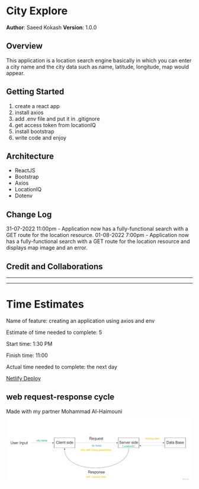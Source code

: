 # City Explore

**Author**: Saeed Kokash
**Version**: 1.0.0 

## Overview
This application is a location search engine basically in which you can enter a city name and the city data such as name, latitude, longitude, map would appear.

## Getting Started
1. create a react app
2. install axios
3. add .env file and put it in .gitignore
4. get access token from locationIQ
5. install bootstrap
5. write code and enjoy

## Architecture
- ReactJS
- Bootstrap
- Axios
- LocationIQ
- Dotenv

## Change Log

31-07-2022 11:00pm - Application now has a fully-functional search with a GET route for the location resource.
01-08-2022 7:00pm - Application now has a fully-functional search with a GET route for the location resource and displays map image and an error.


## Credit and Collaborations

<hr>
<hr>

# Time Estimates

Name of feature: creating an application using axios and env

Estimate of time needed to complete: 5

Start time: 1:30 PM

Finish time: 11:00

Actual time needed to complete: the next day

[Netlify Deploy](https://lustrous-cat-1b809a.netlify.app/)

## web request-response cycle
Made with my partner Mohammad Al-Haimouni
![class06-lab](./src/img/Class06-Lab(Group16).jpg)
